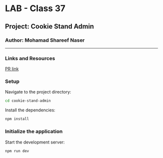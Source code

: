 # LAB - Class 37

## Project: Cookie Stand Admin
### Author: Mohamad Shareef Naser
---
### Links and Resources
[PR link](https://github.com/mshnas9/cookie-stand-admin/pull/1)

### Setup
Navigate to the project directory:
```bash
cd cookie-stand-admin
```
Install the dependencies:
```bash
npm install
```
### Initialize the application
Start the development server:
```bash
npm run dev
```

